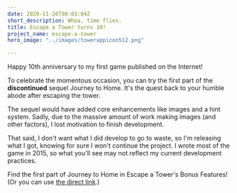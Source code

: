 ```yaml
---
date: 2020-11-26T00:03:04Z
short_description: Whoa, time flies.
title: Escape a Tower turns 10!
project_name: escape-a-tower
hero_image: "../images/towerappicon512.png"

---
```

Happy 10th anniversary to my first game published on the Internet!

To celebrate the momentous occasion, you can try the first part of the **discontinued** sequel Journey to Home. It's the quest back to your humble abode after escaping the tower.

The sequel would have added core enhancements like images and a hint system. Sadly, due to the massive amount of work making images (and other factors), I lost motivation to finish development.

That said, I don't want what I did develop to go to waste, so I'm releasing what I got, knowing for sure I won't continue the project. I wrote most of the game in 2015, so what you'll see may not reflect my current development practices.

Find the first part of Journey to Home in Escape a Tower's Bonus Features! (Or you can use [the direct link](https://journeytohome.gamesbytim.com/).)